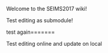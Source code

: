 Welcome to the SEIMS2017 wiki!

Test editing as submodule!

test again=======

Test editing online and update on local

